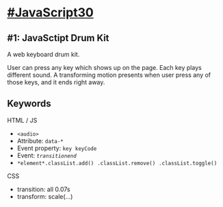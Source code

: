 # [#JavaScript30](https://javascript30.com) #

## #1: JavaSctipt Drum Kit ##
A web keyboard drum kit.

User can press any key which shows up on the page. Each key plays different sound. A transforming motion presents when user press any of those keys, and it  ends right away.

## Keywords ##

HTML / JS

- `<audio>` 
- Attribute: `data-*`
- Event property: `key` &nbsp;`keyCode`
- Event: *`transitionend`*
- `*element*.classList.add()` &nbsp;`.classList.remove()` &nbsp;`.classList.toggle()`

CSS

- transition: all 0.07s
- transform: scale(...)